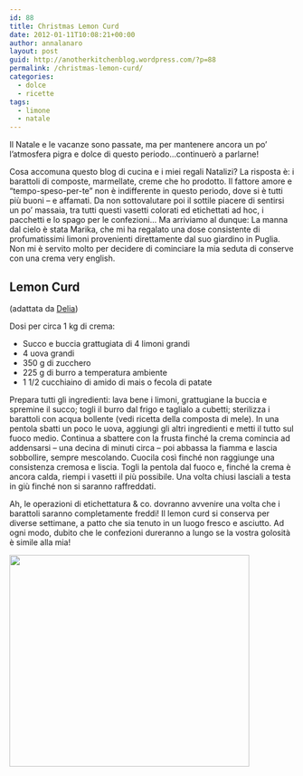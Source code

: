 ```yaml
---
id: 88
title: Christmas Lemon Curd
date: 2012-01-11T10:08:21+00:00
author: annalanaro
layout: post
guid: http://anotherkitchenblog.wordpress.com/?p=88
permalink: /christmas-lemon-curd/
categories:
  - dolce
  - ricette
tags:
  - limone
  - natale
---
```

Il Natale e le vacanze sono passate, ma per mantenere ancora un po&#8217; l&#8217;atmosfera pigra e dolce di questo periodo&#8230;continuerò a parlarne!

Cosa accomuna questo blog di cucina e i miei regali Natalizi? La risposta è: i barattoli di composte, marmellate, creme che ho prodotto. Il fattore amore e &#8220;tempo-speso-per-te&#8221; non è indifferente in questo periodo, dove si è tutti più buoni &#8211; e affamati. Da non sottovalutare poi il sottile piacere di sentirsi un po&#8217; massaia, tra tutti questi vasetti colorati ed etichettati ad hoc, i pacchetti e lo spago per le confezioni&#8230; Ma arriviamo al dunque: La manna dal cielo è stata Marika, che mi ha regalato una dose consistente di profumatissimi limoni provenienti direttamente dal suo giardino in Puglia. Non mi è servito molto per decidere di cominciare la mia seduta di conserve con una crema very english.

## Lemon Curd
  
(adattata da <a title="Delia" href="http://www.deliaonline.com/search.html?search_term=lemon+curd&x=0&y=0" target="_blank">Delia</a>)
  
Dosi per circa 1 kg di crema:
  
* Succo e buccia grattugiata di 4 limoni grandi
* 4 uova grandi
* 350 g di zucchero
* 225 g di burro a temperatura ambiente
* 1 1/2 cucchiaino di amido di mais o fecola di patate

Prepara tutti gli ingredienti: lava bene i limoni, grattugiane la buccia e spremine il succo; togli il burro dal frigo e taglialo a cubetti; sterilizza i barattoli con acqua bollente (vedi ricetta della composta di mele). In una pentola sbatti un poco le uova, aggiungi gli altri ingredienti e metti il tutto sul fuoco medio. Continua a sbattere con la frusta finché la crema comincia ad addensarsi &#8211; una decina di minuti circa &#8211; poi abbassa la fiamma e lascia sobbollire, sempre mescolando. Cuocila così finché non raggiunge una consistenza cremosa e liscia. Togli la pentola dal fuoco e, finché la crema è ancora calda, riempi i vasetti il più possibile. Una volta chiusi lasciali a testa in giù finché non si saranno raffreddati.

Ah, le operazioni di etichettatura & co. dovranno avvenire una volta che i barattoli saranno completamente freddi! Il lemon curd si conserva per diverse settimane, a patto che sia tenuto in un luogo fresco e asciutto. Ad ogni modo, dubito che le confezioni dureranno a lungo se la vostra golosità è simile alla mia!

<img title="lemoncurd" src="http://anotherkitchenblog.files.wordpress.com/2012/01/lemoncurd1.jpg" alt="" width="424" height="374" srcset="http://kitchen.annalanaro.com/wp-content/uploads/2012/01/lemoncurd1.jpg 1345w, http://kitchen.annalanaro.com/wp-content/uploads/2012/01/lemoncurd1-300x264.jpg 300w, http://kitchen.annalanaro.com/wp-content/uploads/2012/01/lemoncurd1-1024x904.jpg 1024w" sizes="(max-width: 424px) 100vw, 424px" />